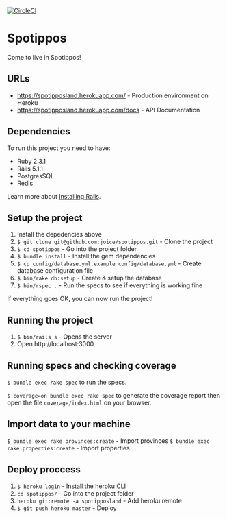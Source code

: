 [![CircleCI](https://circleci.com/gh/joice/spotippos.svg?style=svg)](https://circleci.com/gh/joice/spotippos)

Spotippos
================

Come to live in Spotippos!

URLs
---------------
* https://spotipposland.herokuapp.com/ - Production environment on Heroku
* https://spotipposland.herokuapp.com/docs - API Documentation

Dependencies
-------------

To run this project you need to have:

- Ruby 2.3.1
- Rails 5.1.1
- PostgresSQL
- Redis

Learn more about [Installing Rails](http://railsapps.github.io/installing-rails.html).

Setup the project
---------------
1. Install the depedencies above
2. `$ git clone git@github.com:joice/spotippos.git` - Clone the project
3. `$ cd spotippos` - Go into the project folder
4. `$ bundle install` - Install the gem dependencies
5. `$ cp config/database.yml.example config/database.yml`  - Create database configuration file
6. `$ bin/rake db:setup` - Create & setup the database
7. `$ bin/rspec .` - Run the specs to see if everything is working fine

If everything goes OK, you can now run the project!

Running the project
-------------------------
1. `$ bin/rails s` - Opens the server
2. Open http://localhost:3000

Running specs and checking coverage
-------------
`$ bundle exec rake spec` to run the specs.

`$ coverage=on bundle exec rake spec` to generate the coverage report then open the file `coverage/index.html` on your browser.

Import data to your machine
----------------
`$ bundle exec rake provinces:create` - Import provinces
`$ bundle exec rake properties:create` - Import properties

Deploy proccess
----------------

1. `$ heroku login` - Install the heroku CLI
2. `cd spotippos/` - Go into the project folder
3. `heroku git:remote -a spotipposland` - Add heroku remote
4. `$ git push heroku master` - Deploy
